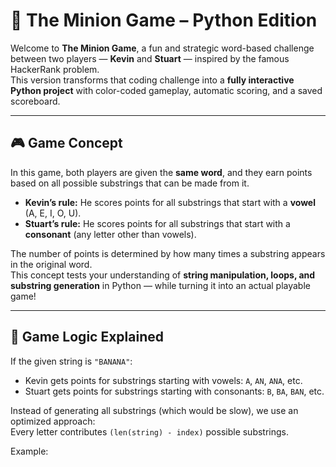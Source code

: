 # 🧠 The Minion Game – Python Edition  

Welcome to **The Minion Game**, a fun and strategic word-based challenge between two players — **Kevin** and **Stuart** — inspired by the famous HackerRank problem.  
This version transforms that coding challenge into a **fully interactive Python project** with color-coded gameplay, automatic scoring, and a saved scoreboard.  

---

## 🎮 Game Concept  

In this game, both players are given the **same word**, and they earn points based on all possible substrings that can be made from it.  

- **Kevin’s rule:** He scores points for all substrings that start with a **vowel** (A, E, I, O, U).  
- **Stuart’s rule:** He scores points for all substrings that start with a **consonant** (any letter other than vowels).  

The number of points is determined by how many times a substring appears in the original word.  
This concept tests your understanding of **string manipulation, loops, and substring generation** in Python — while turning it into an actual playable game!

---

## 🧩 Game Logic Explained  

If the given string is `"BANANA"`:
- Kevin gets points for substrings starting with vowels: `A`, `AN`, `ANA`, etc.
- Stuart gets points for substrings starting with consonants: `B`, `BA`, `BAN`, etc.

Instead of generating all substrings (which would be slow), we use an optimized approach:  
Every letter contributes `(len(string) - index)` possible substrings.  

Example:  

